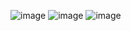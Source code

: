 ![image](https://github.com/leesw1945/SchedulerSpring/assets/67689184/65a96efb-465a-4a47-9f66-6f6167906ad4)
![image](https://github.com/leesw1945/SchedulerSpring/assets/67689184/574b7f10-7c98-49cb-8112-5887b5b8d3fc)
![image](https://github.com/leesw1945/SchedulerSpring/assets/67689184/a0d038a1-8d60-4bb8-9a1d-e751dbf223b4)
